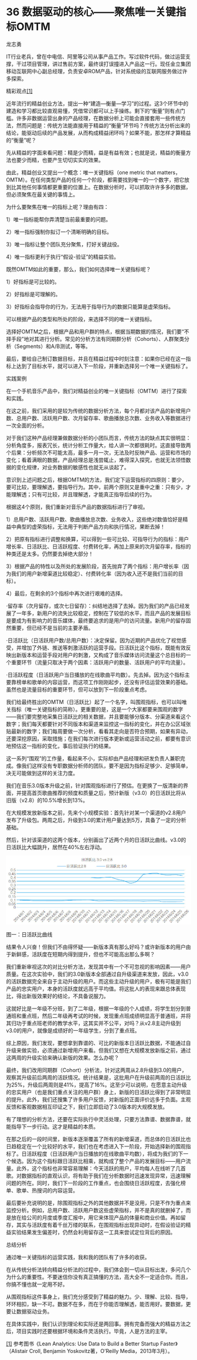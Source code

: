 # 36 数据驱动的核心——聚焦唯一关键指标OMTM

龙志勇

IT行业老兵，曾在中电信、阿里等公司从事产品工作。写过软件代码，做过运营支撑，干过项目管理，讲过售前方案，最终误打误撞进入产品这一行。现任金立集团移动互联网中心副总经理，负责安卓ROM产品，针对系统级的互联网服务做过许多探索。

精彩观点[[1]](part0510.xhtml#ch1_back)

近年流行的精益创业方法，提出一种“建造—衡量—学习”的过程。这3个环节中的建造和学习都比较直观易懂，凭借常识都可以上手操练。剩下的“衡量”则有点门槛。许多非数据运营出身的产品经理，在数据分析上可能会直接套用一些传统方法，然而问题是：传统方法能直接用于精益的“衡量”环节吗？传统方法分析出来的结论，能驱动后续的产品发展，从而构成精益闭环吗？如果不能，那怎样才算精益的“衡量”呢？

先从精益的字面来看问题：精是少而精，益是有益有效；也就是说，精益的衡量方法也要少而精，也要产生切切实实的效果。

由此，精益创业又提出一个概念：唯一关键指标（one metric that matters，OMTM）。在任何类型产品的任何一个阶段，都需要找到唯一的一个数字，把它放到比其他任何事情都更重要的位置上。在数据分析时，可以抓取许许多多的数据，但必须聚焦在最关键的事情上。

为什么要聚焦在唯一的指标上呢？理由有四：

1）唯一指标能帮你弄清楚当前最重要的问题。

2）唯一指标强制你拟订一个清晰明确的目标。

3）唯一指标让整个团队充分聚焦，打好关键战役。

4）唯一指标更利于执行“假设-验证”的精益实验。

既然OMTM如此的重要，那么，我们如何选择唯一关键指标呢？

1）好指标是可比较的。

2）好指标是可理解的。

3）好指标会指导你的行为，无法用于指导行为的数据只能算是虚荣指标。

可以根据产品的类型和所处的阶段，来选择不同的唯一关键指标。

选择好OMTM之后，根据产品和用户群的特点，根据当期数据的情况，我们要“不择手段”地对其进行分析。常见的分析方法有同期群分析（Cohorts）、人群聚类分析（Segments）和A/B测试，等等。

最后，要给自己制订数据目标，并且在精益过程中时刻注意：如果你已经在这一指标上达到了目标水平，就可以进入下一阶段，并重新选择另一个唯一关键指标了。

实践案例

在一个手机音乐产品中，我们对精益创业的唯一关键指标（OMTM）进行了探索和实践。

在这之前，我们采用的是较为传统的数据分析方法，每个月都对该产品的新增用户数、总用户数、活跃用户数、次月留存率、歌曲播放总次数、业务收入等数据进行一次全面的分析。

对于我们这种产品经理兼做数据分析的小团队而言，传统方法的缺点其实很明显：分析角度多，报表冗长，统计分析工作量大，给人讲一次都很耗时。这直接导致两个后果：分析频次不可能太高，最多一月一次，无法及时反映产品、运营和市场的变化；看着满眼的数据，产品经理总是浅尝辄止，难得深入探究，也就无法领悟数据的变化规律，对业务数据的敏感性也就无从谈起了。

意识到上述问题之后，根据OMTM的方法，我们定下运营指标的四原则：要少，要可比较，要理解透，要指导行为。其中，前两个原则又是重中之重：只有少，才能理解透；只有可比较，并且理解透，才能真正指导后续的行为。

根据这4个原则，我们重新对音乐产品的数据指标进行了审视。

1）总用户数、活跃用户数、歌曲播放总次数、业务收入，这些绝对数值恰好是精益中典型的虚荣指标，无法用于判断产品方向和执行情况，果断去掉！

2）把原有指标进行调整和换算，可以得到一些可比较、可指导行为的指标：用户增长率、日活跃比、日活跃程度、付费转化率，再加上原来的次月留存率，指标的种类还是太多。仍然要去掉绝大部分！

3）根据产品的特性以及所处的发展阶段，首先抛弃了两个指标：用户增长率（因为我们的用户新增渠道比较稳定）、付费转化率（因为收入还不是我们当前的目标）。

4）最后，在剩余的3个指标中再次进行艰难的选择。

·留存率（次月留存，或次七日留存）：纠结地选择了去掉。因为我们的产品已经发展了一年多，新用户的流失比较稳定，控制在了较低的水平，而且产品的发展目标是要成为有影响力的音乐媒体，最终要追求的是用户的访问流量。新用户的留存固然重要，但已经不是当前的主要矛盾。

·日活跃比（日活跃用户数/总用户数）：决定保留。因为近期的产品优化了视觉感受，并增加了外链、推送等刺激活跃的运营手段。日活跃比这个指标，既能有效反映出新版本和运营手段对用户的刺激，又构成了音乐媒体访问流量这个总目标的一个重要环节（流量只取决于两个因素：活跃用户的数量、活跃用户的平均流量）。

·日活跃程度（日活跃用户当日播放的在线歌曲平均数）。先去掉。因为这个指标主要靠榜单和歌单的内容运营，而这项工作刚刚起步，还没有评估运营效果的基础。虽然也是流量目标的重要环节，但可以放到下一阶段重点考虑。

我们给最终胜出的OMTM（日活跃比）起了一个名字，叫围观指标，也可以叫唯关指标（唯一关键指标的简称）。更重要的是，这是一个大家都要来围观的数字——我们要完整地采集日活跃比的相关数据，并且要能够分版本、分渠道来看这个数字；我们每天都要针对不同版本和渠道来监控这一指标的变化，并在办公区域张贴最新的数字；我们每周要做一次分析，看看其走向是否符合预期，如果有异动，还要深挖原因，采取措施；在我们每次进行版本更新或运营活动之前，都要有意识地预估这一指标的变化，事后验证执行的结果。

这一系列“围观”的工作量，看起来不小，实际却由产品经理和研发负责人兼职完成。像我们这样没有专职数据分析师的团队，要不是因为指标足够少、足够简单，决无可能做到这样的关注力度。

我们在音乐3.0版本升级之前，针对围观指标进行了预估。在更换了一版清新的界面，并提高首页歌曲推荐的频度和质量之后，预计新版（v3.0）的日活跃比将从旧版（v2.8）的10.5%增长到13%。

在大规模发放新版本之前，先来个小规模实验：首先针对某一个渠道的v2.8用户发布了升级包。两周之后，升级到3.0的累计用户量达到5万，具备了一定的分析基础。

然后，针对该渠道的这两个版本，分别画出了近两个月的日活跃比曲线。v3.0的日活跃比大幅跳升，居然在40%左右浮动。

![](images/image01823_jpeg)

图一：日活跃比曲线

结果令人兴奋！但我们不由得怀疑——新版本真有那么好吗？或许新版本的用户由于新鲜感，活跃度在短期内得到提升，但也不可能高出那么多啊？

我们重新审视这次的对比分析方法，发现其中有一个不可忽视的影响因素——用户质量。在这次实验中，我们的3.0新版本全部通过自升级渠道来发放，因此，v3.0的活跃数据完全来自于主动升级的用户。而这些主动升级的用户，极有可能是我们产品的忠实用户，本身的活跃度就远高于平均值。将这批人的表现来跟总体表现比，得出新版效果好的结论，不具备说服力。

这就好比是一年级不分班，到了二年级，根据一年级的个人成绩，将学生划分到普通班和重点班，然后二年级再考试的时候，发现重点班成绩明显高于普通班，并将其归功于重点班老师的教学水平，这其实并不公平，对吗？从v2.8主动升级到v3.0的用户，就像是成绩好的一年级学生，分到了重点班。

综上原因，我们发现，要想拿到靠谱的、可比的新版本日活跃比数据，不能通过自升级来做实验，必须通过新增用户来看。但我们又想在大规模发放新版之前，通过这两周的升级实验来确认新版的效果。怎么办呢？

最终，我们改用同期群（Cohort）分析法，针对这两周从2.8升级到3.0的用户，观察其升级前后两周的活跃情况。统计结果是，这批用户在升级前两周的日活跃比为25%，升级后两周则是41%，提高了16%。这至少可以说明，在愿意主动升级的忠实用户（也是我们重点关注的用户群）身上，新版的日活跃比得到了非常明显的提升。此外，我们还搜集了许多用户反馈，对新版的正面评价远多于负面。主观反馈和客观数据相互印证之下，我们立即启动了3.0版本的大规模发放。

有了理想的分析方法，还要在实际执行中灵活处理，只要方法靠谱、数据靠谱，就能指导下一步行动。这才是精益的本质。

在那之后的一段时间里，新版本逐渐覆盖了所有的新增渠道，而总体的日活跃比也日趋稳定在一个比较好的水平，我们也在考虑进入下一阶段，开始选择新的围观指标了。日活跃程度（日活跃用户当日播放的在线歌曲平均数），将成为我们的下一个候选。因为这个指标跟日活跃比相乘，就构成了整个产品的发展目标——用户流量。此外，这个指标也非常容易理解：今天活跃的用户，平均每人在线听了几首歌。对数据指标的直观认识，将有助于我们在分析数据时迅速发现异常，迅速理解问题的所在。同时，我们下一阶段的工作重点，也会围绕日活跃程度，去强化榜单、歌单、热搜词的内容运营。

最后要补充说明的是，除围观指标之外的其他数据并不是没用，只是不作为重点来监控分析。例如，总用户数、活跃用户数这些虚荣指标，并不是真的就删掉了，而是放在给公司的月度或季度汇报中，用它来体现产品的体量和商业价值。再如留存，其实与活跃度有着千丝万缕的联系，在围观指标出现异动时，在假设验证的精益实验结果发生偏差时，仍然会利用留存这一工具来尝试定位背后的原因。

总结分析

通过唯一关键指标的运营实践，我和我的团队有了许多的收获。

在从传统分析法转向精益分析法的过程中，我们体会到一切从目标出发，多问几个为什么的重要性。不要迷信你没有真正搞懂的方法，高大全不一定适合你。而且，你搞不懂也就一定用不好。

从围观指标这件事身上，我们充分感受到了精益的魅力。少、理解、比较、指导，环环相扣，缺一不可。数据不在多，而在于你能否理解透，能否用好。要数据，更要让数据驱动业务。

在具体实践中，我们认识到理论和实际还是两回事。拥有完备而强大的精益方法之后，项目实践时还要根据环境和条件灵活执行。毕竟，人是方法的主宰。

[[1]](part0510.xhtml#ch1) 参考图书《Lean Analytics: Use Data to Build a Better Startup Faster》（Alistair Croll, Benjamin Yoskovitz著，O’Reilly Media，2013年3月）。
